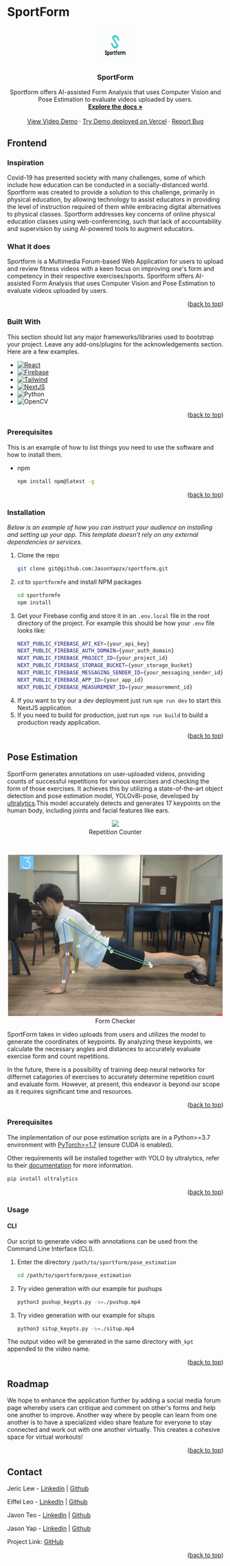 # SportForm

<div id="top"></div>

<div align="center">
  <a href="https://github.com/JasonYapzx/sportform">
    <img src="./sportformfe/public/Logo1.svg" alt="Logo" width="80" height="80">
  </a>

  <h3 align="center">SportForm</h3>

  <p align="center">
    Sportform offers AI-assisted Form Analysis that uses Computer Vision and Pose Estimation to evaluate videos uploaded by users. 
    <br />
    <a href="https://github.com/JasonYapzx/sportform/"><strong>Explore the docs »</strong></a>
    <br />
    <br />
    <a href="https://www.youtube.com/watch?v=ZICofXfZx4o">View Video Demo</a>
    ·
    <a href="https://sportform.vercel.app/">Try Demo deployed on Vercel</a>
    ·
    <a href="mailto: infinitysparkteam@gmail.com">Report Bug</a>
  </p>
</div>

## Frontend

### Inspiration
Covid-19 has presented society with many challenges, some of which include how education can be conducted in a socially-distanced world. Sportform was created to provide a solution to this challenge, primarily in physical education, by allowing technology to assist educators in providing the level of instruction required of them while embracing digital alternatives to physical classes. Sportform addresses key concerns of online physical education classes using web-conferencing, such that lack of accountability and supervision by using AI-powered tools to augment educators.

### What it does
Sportform is a Multimedia Forum-based Web Application for users to upload and review fitness videos with a keen focus on improving one's form and competency in their respective exercises/sports. Sportform offers AI-assisted Form Analysis that uses Computer Vision and Pose Estimation to evaluate videos uploaded by users. 

<p align="right">(<a href="#top">back to top</a>)</p>

### Built With

This section should list any major frameworks/libraries used to bootstrap your project. Leave any add-ons/plugins for the acknowledgements section. Here are a few examples.

- [![React][react.js]][react-url]
- [![Firebase][firebase]][firebase-url]
- [![Tailwind][tailwind]][tailwind-url]
- [![NextJS][nextjs]][nextjs-url]
- ![Python](https://img.shields.io/badge/python-3670A0?style=for-the-badge&logo=python&logoColor=ffdd54)
- ![OpenCV](https://img.shields.io/badge/opencv-%23white.svg?style=for-the-badge&logo=opencv&logoColor=white)


<p align="right">(<a href="#top">back to top</a>)</p>

### Prerequisites

This is an example of how to list things you need to use the software and how to install them.

- npm
  ```sh
  npm install npm@latest -g
  ```

<p align="right">(<a href="#top">back to top</a>)</p>

### Installation

_Below is an example of how you can instruct your audience on installing and setting up your app. This template doesn't rely on any external dependencies or services._

1. Clone the repo
   ```sh
   git clone git@github.com:JasonYapzx/sportform.git
   ```
2. `cd` to `sportformfe` and install NPM packages
   ```sh
   cd sportformfe
   npm install
   ```
3. Get your Firebase config and store it in an `.env.local` file in the root directory of the project. For example this should be how your `.env` file looks like:
    ```sh
    NEXT_PUBLIC_FIREBASE_API_KEY={your_api_key}
    NEXT_PUBLIC_FIREBASE_AUTH_DOMAIN={your_auth_domain}
    NEXT_PUBLIC_FIREBASE_PROJECT_ID={your_project_id}
    NEXT_PUBLIC_FIREBASE_STORAGE_BUCKET={your_storage_bucket}
    NEXT_PUBLIC_FIREBASE_MESSAGING_SENDER_ID={your_messaging_sender_id}
    NEXT_PUBLIC_FIREBASE_APP_ID={your_app_id}
    NEXT_PUBLIC_FIREBASE_MEASUREMENT_ID={your_measurement_id}
    ```
4. If you want to try our a dev deployment just run `npm run dev` to start this NextJS application.
5. If you need to build for production, just run `npm run build` to build a production ready application.

<p align="right">(<a href="#top">back to top</a>)</p>


## Pose Estimation

SportForm generates annotations on user-uploaded videos, providing counts of successful repetitions for various exercises and checking the form of those exercises. It achieves this by utilizing a state-of-the-art object detection and pose estimation model, YOLOv8l-pose, developed by [ultralytics](https://github.com/ultralytics/ultralytics).This model accurately detects and generates 17 keypoints on the human body, including joints and facial features like ears.

<p align="center">
  <img src="./pose_estimation/gifs/pushup_rep.gif" />
  <br />
   Repetition Counter
</p>
<br />
<p align="center">
  <img src="./pose_estimation/gifs/pushup_form.gif" />
  <br />
  Form Checker
</p>

SportForm takes in video uploads from users and utilizes the model to generate the coordinates of keypoints. By analyzing these keypoints, we calculate the necessary angles and distances to accurately evaluate exercise form and count repetitions.

In the future, there is a possibility of training deep neural networks for differnet catagories of exercises to accurately determine repetition count and evaluate form. However, at present, this endeavor is beyond our scope as it requires significant time and resources.

<p align="right">(<a href="#top">back to top</a>)</p>

### Prerequisites

The implementation of our pose estimation scripts are in a Python>=3.7 environment with [PyTorch>=1.7](https://pytorch.org/get-started/locally/) (ensure CUDA is enabled).

Other requirements will be installed together with YOLO by ultralytics, refer to their [documentation](https://github.com/ultralytics/ultralytics) for more information.
```sh
pip install ultralytics
```

<p align="right">(<a href="#top">back to top</a>)</p>

### Usage

#### CLI

Our script to generate video with annotations can be used from the Command Line Interface (CLI).

1. Enter the directory `/path/to/sportform/pose_estimation`
   ```sh
   cd /path/to/sportform/pose_estimation
   ```
   
2. Try video generation with our example for pushups
   ```sh
   python3 pushup_keypts.py -s=./pushup.mp4
   ```
   
3. Try video generation with our example for situps
   ```sh
   python3 situp_keypts.py -s=./situp.mp4
   ```
The output video will be generated in the same directory with`_kpt` appended to the video name.

<p align="right">(<a href="#top">back to top</a>)</p>


## Roadmap
We hope to enhance the application further by adding a social media forum page whereby
users can critique and comment on other's forms and help one another to improve. Another way
where by people can learn from one another is to have a specialized video share feature for everyone
to stay connected and work out with one another virtually. This creates a cohesive space for virtual workouts!

<p align="right">(<a href="#top">back to top</a>)</p>

<!-- CONTACT -->

## Contact

Jeric Lew - [Linkedin](https://www.linkedin.com/in/jericlew) | [Github](https://github.com/JericLew)

Eiffel Leo - [LinkedIn](https://www.linkedin.com/in/eiffel-leo/) | [Github](https://github.com/JavonTeo)

Javon Teo - [LinkedIn](https://www.linkedin.com/in/javon-teo-tze-kai/) | [Github](https://github.com/EiffelLKF)

Jason Yap - [Linkedin](https://www.linkedin.com/in/ja-sony/) | [Github](https://github.com/JasonYapzx)

Project Link: [GitHub](https://github.com/JasonYapzx/sportform/)

<p align="right">(<a href="#top">back to top</a>)</p>


[react.js]: https://img.shields.io/badge/React-20232A?style=for-the-badge&logo=react&logoColor=61DAFB
[react-url]: https://reactjs.org/
[firebase]: https://img.shields.io/badge/firebase-%23039BE5.svg?style=for-the-badge&logo=firebase
[firebase-url]: https://firebase.google.com/
[tailwind]: https://img.shields.io/badge/tailwindcss-%2338B2AC.svg?style=for-the-badge&logo=tailwind-css&logoColor=white
[tailwind-url]: https://tailwindcss.com/
[nextjs]: https://img.shields.io/badge/Next-black?style=for-the-badge&logo=next.js&logoColor=white
[nextjs-url]: https://nextjs.org/
